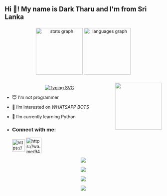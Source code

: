 <h2 align="left">Hi 👋! My name is Dark Tharu and I'm from Sri Lanka</h2   <img src="https://camo.githubusercontent.com/2c8b3670d933220ae3c023fa1d568682975cce3f10799d0d3ff5ecac394b4ee8/68747470733a2f2f6d656469612e67697068792e636f6d2f6d656469612f31326f75664342304d795a31476f2f67697068792e676966" width="50px">




###

<div align="center">
  <img src="https://github-readme-stats.vercel.app/api?username=maurodesouza&hide_title=false&hide_rank=false&show_icons=true&include_all_commits=true&count_private=true&disable_animations=false&theme=dracula&locale=en&hide_border=false" height="150" alt="stats graph"  />
  <img src="https://github-readme-stats.vercel.app/api/top-langs?username=maurodesouza&locale=en&hide_title=false&layout=compact&card_width=320&langs_count=5&theme=dracula&hide_border=false" height="150" alt="languages graph"  />
</div>

###

<img align="right" height="150" src="https://camo.githubusercontent.com/62da68eb62b1e5f175f7d1f0191dd89a653d7908feb22d37d4a0ab07365d6791/68747470733a2f2f6d656469612e67697068792e636f6d2f6d656469612f4d3967624264396e6244724f5475314d71782f67697068792e676966"  />


## <!-- Typing SVG -->
<p align="center">
    <a href="https://github.com/DARK-THARU">
        <img align="center"
        src="https://readme-typing-svg.herokuapp.com/?size=30&width=500&lines=HI...👋+I+am+Dark%20+%20Tharu+...+🙂+☺️"
            alt="Typing SVG"
        />
    </a>
</p>                                
 





- 😇 I'm not programmer
 
- 👀 I’m interested on _WHATSAPP BOTS_

- 🌱 I’m currently learning Python
- <h3 align="left">Connect with me:</h3><p>   <a href="https://www.youtube.com/@Tharuka-Heshan" target="blank"><img align="center" src="https://i.ibb.co/YkThzVT/Seek-Png-com-youtube-icon-png-8071516-1.png" alt="https://www.youtube.com/@Tharuka-Heshan" height="40" width="40" /></a>  <a href="https://wa.me/94743389804" target="blank"><img align="center" src="https://cdn-icons-png.flaticon.com/512/5649/5649647.png" alt="https://wa.me/94743389804" height="50" width="50" /></a> 
</p>



 <p align="center"> <a href="https://github.com/DARK-THARU"><img src="https://github-profile-trophy.vercel.app/?username=DARK-THARU&no-bg=true&no-frame=false&theme=algolia"></a></p>

<p align="center"> <a href="https://github.com/DARK-THARU"><img  src="http://github-readme-streak-stats.herokuapp.com?user=DARK-THARU&theme=github-dark-blue&hide_border=false&background=DDD9DA00&stroke=00AEFF&fire=00AEFF&ring=00AEFF&currStreakNum=00AEFF&currStreakLabel=00AEFF&sideLabels=00AEFF&dates=00AEFF&sideNums=00AEFF"></a></p>
<p align="center"> <a href="https://github.com/DARK-THARU"><img src="https://github-readme-stats.vercel.app/api?username=DARK-THARU&theme=algolia&bg_color=DDD9DA00&text_color=00AEFF&show_icons=TRUE&icon_color=00AEFF" > </a> </p>
<p align="center"> <a href="https://github.com/DARK-THARU"><img src="https://github-readme-stats.vercel.app/api/top-langs/?username=DARK-THARU&hide=css,html&theme=algolia&bg_color=DDD9DA00&text_color=00AEFF" > </a> </p>
